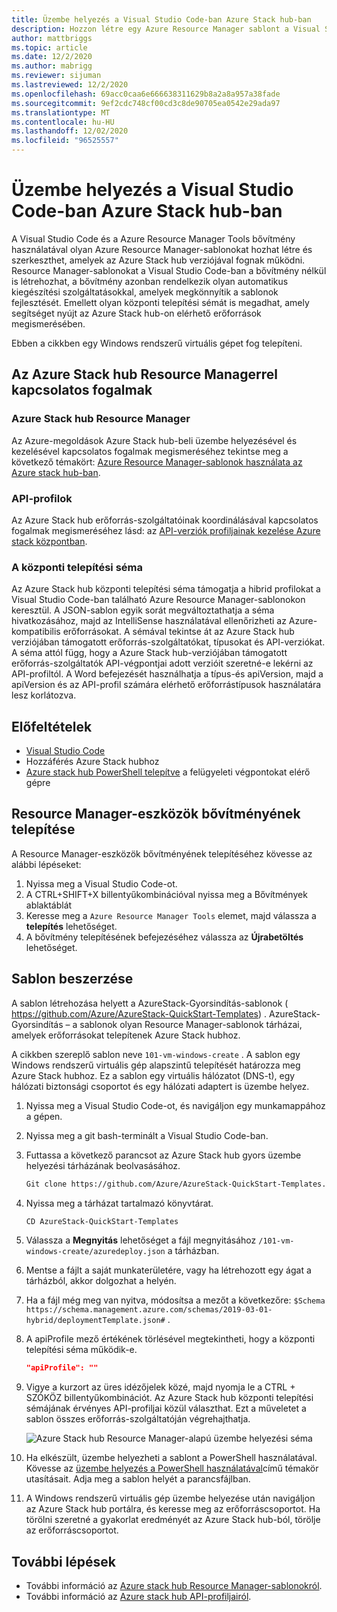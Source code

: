 ```yaml
---
title: Üzembe helyezés a Visual Studio Code-ban Azure Stack hub-ban
description: Hozzon létre egy Azure Resource Manager sablont a Visual Studio Code-ban, és a központi telepítési séma használatával készítse elő az Azure Stack hub saját verziójával kompatibilis sablont.
author: mattbriggs
ms.topic: article
ms.date: 12/2/2020
ms.author: mabrigg
ms.reviewer: sijuman
ms.lastreviewed: 12/2/2020
ms.openlocfilehash: 69acc0caa6e666638311629b8a2a8a957a38fade
ms.sourcegitcommit: 9ef2cdc748cf00cd3c8de90705ea0542e29ada97
ms.translationtype: MT
ms.contentlocale: hu-HU
ms.lasthandoff: 12/02/2020
ms.locfileid: "96525557"
---
```

# <a name="deploy-with-visual-studio-code-to-azure-stack-hub"></a>Üzembe helyezés a Visual Studio Code-ban Azure Stack hub-ban

A Visual Studio Code és a Azure Resource Manager Tools bővítmény használatával olyan Azure Resource Manager-sablonokat hozhat létre és szerkeszthet, amelyek az Azure Stack hub verziójával fognak működni. Resource Manager-sablonokat a Visual Studio Code-ban a bővítmény nélkül is létrehozhat, a bővítmény azonban rendelkezik olyan automatikus kiegészítési szolgáltatásokkal, amelyek megkönnyítik a sablonok fejlesztését. Emellett olyan központi telepítési sémát is megadhat, amely segítséget nyújt az Azure Stack hub-on elérhető erőforrások megismerésében.

Ebben a cikkben egy Windows rendszerű virtuális gépet fog telepíteni.

## <a name="concepts-for-azure-stack-hub-resource-manager"></a>Az Azure Stack hub Resource Managerrel kapcsolatos fogalmak

### <a name="azure-stack-hub-resource-manager"></a>Azure Stack hub Resource Manager

Az Azure-megoldások Azure Stack hub-beli üzembe helyezésével és kezelésével kapcsolatos fogalmak megismeréséhez tekintse meg a következő témakört: [Azure Resource Manager-sablonok használata az Azure stack hub-ban](azure-stack-arm-templates.md).

### <a name="api-profiles"></a>API-profilok
Az Azure Stack hub erőforrás-szolgáltatóinak koordinálásával kapcsolatos fogalmak megismeréséhez lásd: az [API-verziók profiljainak kezelése Azure stack központban](azure-stack-version-profiles.md).

### <a name="the-deployment-schema"></a>A központi telepítési séma

Az Azure Stack hub központi telepítési séma támogatja a hibrid profilokat a Visual Studio Code-ban található Azure Resource Manager-sablonokon keresztül. A JSON-sablon egyik sorát megváltoztathatja a séma hivatkozásához, majd az IntelliSense használatával ellenőrizheti az Azure-kompatibilis erőforrásokat. A sémával tekintse át az Azure Stack hub verziójában támogatott erőforrás-szolgáltatókat, típusokat és API-verziókat. A séma attól függ, hogy a Azure Stack hub-verziójában támogatott erőforrás-szolgáltatók API-végpontjai adott verzióit szeretné-e lekérni az API-profiltól. A Word befejezését használhatja a típus-és apiVersion, majd a apiVersion és az API-profil számára elérhető erőforrástípusok használatára lesz korlátozva.

## <a name="prerequisites"></a>Előfeltételek

- [Visual Studio Code](https://code.visualstudio.com/)
- Hozzáférés Azure Stack hubhoz
- [Azure stack hub PowerShell telepítve](../operator/powershell-install-az-module.md?toc=https%3A%2F%2Fdocs.microsoft.com%2Fen-us%2Fazure-stack%2Fuser%2FTOC.json&bc=https%3A%2F%2Fdocs.microsoft.com%2Fen-us%2Fazure-stack%2Fbreadcrumb%2Ftoc.json) a felügyeleti végpontokat elérő gépre

## <a name="install-resource-manager-tools-extension"></a>Resource Manager-eszközök bővítményének telepítése

A Resource Manager-eszközök bővítményének telepítéséhez kövesse az alábbi lépéseket:

1. Nyissa meg a Visual Studio Code-ot.
2. A CTRL+SHIFT+X billentyűkombinációval nyissa meg a Bővítmények ablaktáblát
3. Keresse meg a `Azure Resource Manager Tools` elemet, majd válassza a **telepítés** lehetőséget.
4. A bővítmény telepítésének befejezéséhez válassza az **Újrabetöltés** lehetőséget.

## <a name="get-a-template"></a>Sablon beszerzése

A sablon létrehozása helyett a AzureStack-Gyorsindítás-sablonok ( https://github.com/Azure/AzureStack-QuickStart-Templates) . AzureStack-Gyorsindítás – a sablonok olyan Resource Manager-sablonok tárházai, amelyek erőforrásokat telepítenek Azure Stack hubhoz. 

A cikkben szereplő sablon neve `101-vm-windows-create` . A sablon egy Windows rendszerű virtuális gép alapszintű telepítését határozza meg Azure Stack hubhoz.  Ez a sablon egy virtuális hálózatot (DNS-t), egy hálózati biztonsági csoportot és egy hálózati adaptert is üzembe helyez.

1. Nyissa meg a Visual Studio Code-ot, és navigáljon egy munkamappához a gépen.
2. Nyissa meg a git bash-terminált a Visual Studio Code-ban.
3. Futtassa a következő parancsot az Azure Stack hub gyors üzembe helyezési tárházának beolvasásához.
    ```bash  
    Git clone https://github.com/Azure/AzureStack-QuickStart-Templates.git
    ```
4. Nyissa meg a tárházat tartalmazó könyvtárat.
    ```bash  
    CD AzureStack-QuickStart-Templates
    ```
5. Válassza a **Megnyitás** lehetőséget a fájl megnyitásához `/101-vm-windows-create/azuredeploy.json` a tárházban.
6. Mentse a fájlt a saját munkaterületére, vagy ha létrehozott egy ágat a tárházból, akkor dolgozhat a helyén.
7. Ha a fájl még meg van nyitva, módosítsa a mezőt a következőre: `$Schema` `https://schema.management.azure.com/schemas/2019-03-01-hybrid/deploymentTemplate.json#` .
8. A apiProfile mező értékének törlésével megtekintheti, hogy a központi telepítési séma működik-e.
    ```JSON  
    "apiProfile": ""
    ```
9. Vigye a kurzort az üres idézőjelek közé, majd nyomja le a CTRL + SZÓKÖZ billentyűkombinációt. Az Azure Stack hub központi telepítési sémájának érvényes API-profiljai közül választhat. Ezt a műveletet a sablon összes erőforrás-szolgáltatóján végrehajthatja.

    ![Azure Stack hub Resource Manager-alapú üzembe helyezési séma](./media/azure-stack-resource-manager-deploy-template-vscode/azure-stack-resource-manager-vscode-schema.png)

10. Ha elkészült, üzembe helyezheti a sablont a PowerShell használatával. Kövesse az [üzembe helyezés a PowerShell használatával](azure-stack-deploy-template-powershell.md)című témakör utasításait. Adja meg a sablon helyét a parancsfájlban.
11. A Windows rendszerű virtuális gép üzembe helyezése után navigáljon az Azure Stack hub portálra, és keresse meg az erőforráscsoportot. Ha törölni szeretné a gyakorlat eredményét az Azure Stack hub-ból, törölje az erőforráscsoportot.

## <a name="next-steps"></a>További lépések

- További információ az [Azure stack hub Resource Manager-sablonokról](azure-stack-arm-templates.md).  
- További információ az [Azure stack hub API-profiljairól](azure-stack-version-profiles.md).
